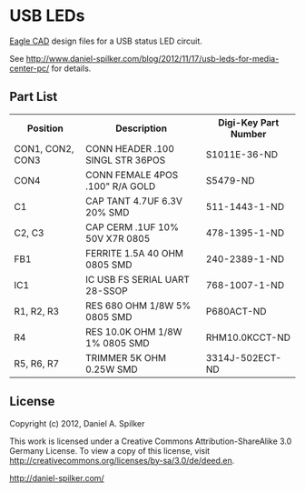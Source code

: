 USB LEDs
========

[Eagle CAD](http://www.cadsoftusa.com/) design files for a USB status LED circuit.

See http://www.daniel-spilker.com/blog/2012/11/17/usb-leds-for-media-center-pc/ for details.


Part List
---------

<table>
    <tr>
        <th>Position</td>
        <th>Description</td>
        <th>Digi-Key Part Number</td>
    </tr>
    <tr>
	<td>CON1, CON2, CON3</td>
        <td>CONN HEADER .100 SINGL STR 36POS</td>
	<td>S1011E-36-ND</td>
    </tr>
    <tr>
	<td>CON4</td>
	<td>CONN FEMALE 4POS .100" R/A GOLD</td>
	<td>S5479-ND</td>
    </tr>
    <tr>
	<td>C1</td>
	<td>CAP TANT 4.7UF 6.3V 20% SMD</td>
	<td>511-1443-1-ND</td>
    </tr>
    <tr>
	<td>C2, C3</td>
	<td>CAP CERM .1UF 10% 50V X7R 0805</td>
	<td>478-1395-1-ND</td>
    </tr>
    <tr>
	<td>FB1</td>
	<td>FERRITE 1.5A 40 OHM 0805 SMD</td>
	<td>240-2389-1-ND</td>
    </tr>
    <tr>
	<td>IC1</td>
	<td>IC USB FS SERIAL UART 28-SSOP</td>
	<td>768-1007-1-ND</td>
    </tr>
    <tr>
	<td>R1, R2, R3</td>
	<td>RES 680 OHM 1/8W 5% 0805 SMD</td>
	<td>P680ACT-ND</td>
    </tr>
    <tr>
	<td>R4</td>
	<td>RES 10.0K OHM 1/8W 1% 0805 SMD</td>
	<td>RHM10.0KCCT-ND</td>
    </tr>
    <tr>
	<td>R5, R6, R7</td>
	<td>TRIMMER 5K OHM 0.25W SMD</td>
	<td>3314J-502ECT-ND</td>
    </tr>
</table>


License
-------

Copyright (c) 2012, Daniel A. Spilker

This work is licensed under a Creative Commons Attribution-ShareAlike 3.0 Germany License. To view a copy of this license, visit http://creativecommons.org/licenses/by-sa/3.0/de/deed.en.

http://daniel-spilker.com/
